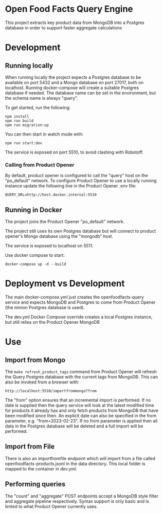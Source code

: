 # Open Food Facts Query Engine

This project extracts key product data from MongoDB into a Postgres database in order to support faster aggregate calculations

# Development

## Running locally

When running locally the project expects a Postgres database to be available on port 5432 and a Mongo database on port 27017, both on localhost. Running docker-compose will create a suitable Postgres database if needed. The database name can be set in the environment, but the schema name is always "query".

To get started, run the following:

```
npm install
npm run build
npm run migration:up
```

You can then start in watch mode with:

`npm run start:dev`

The service is exposed on port 5510, to avoid clashing with Robotoff.

### Calling from Product Opener

By default, product opener is configured to call the "query" host on the "po_default" network. To configure Product Opener to use a locally running instance update the following line in the Product Opener .env file:

`QUERY_URL=http://host.docker.internal:5510`

## Running in Docker

The project joins the Product Opener "po_default" network.

The project still uses its own Postgres database but will connect to product opener's Mongo database using the "mongodb" host.

The service is exposed to localhost on 5511.

Use docker compose to start:

```
docker-compose up -d --build
```

# Deployment vs Development

The main docker-compose.yml just creates the openfoodfacts-query service and expects MongoDB and Postgres to come from Product Opener (the minion Postgres database is used).

The dev.yml Docker Compose override creates a local Postgres instance, but still relies on the Product Opener MongoDB

# Use

## Import from Mongo

The `make refresh_product_tags` command from Product Opener will refresh the Query Postgres database with the current tags from MongoDB. This can also be invoked from a browser with:

`http://localhost:5510/importfrommongo?from`

The "from" option ensures that an incremental import is performed. If no date is supplied then the query service will look at the latest modified time for products it already has and only fetch products from MongoDB that have been modified since then. An explicit date can also be specified in the from parameter, e.g. "from=2023-02-23". If no from parameter is applied then all data in the Postgres database will be deleted and a full import will be performed.

## Import from File

There is also an importfromfile endpoint which will import from a file called openfoodfacts-products.jsonl in the data directory. This local folder is mapped to the container in dev.yml.

## Performing queries

The "count" and "aggregate" POST endpoints accept a MongoDB style filter and aggregate pipeline respectively. Syntax support is only basic and is limted to what Product Opener currently uses.
